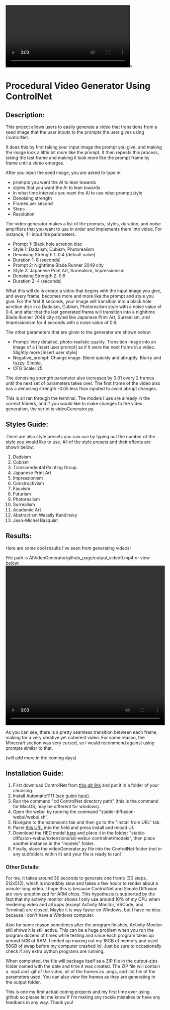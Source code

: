 <video width="400" controls>
  <source src="./git/video1.mp4" type="video/mp4">
  <source src="./git/video1.webm" type="video/webm">
  Your browser does not support the video tag.
</video>v

# Procedural Video Generator Using ControlNet

## Description:

This project allows users to easily generate a video that transitions from a seed image that the user inputs to the prompts the user gives using ControlNet.

It does this by first taking your input image the prompt you give, and making the image look a little bit more like the prompt. It then repeats this process, taking the last frame and making it look more like the prompt frame by frame until a video emerges.

After you input the seed image, you are asked to type in:
  - prompts you want the AI to lean towards
  - styles that you want the AI to lean towards
  - in what time intervals you want the AI to use what prompt/style
  - Denoising strength
  - Frames per second
  - Steps
  - Resolution

The video generator makes a list of the prompts, styles, duration, and noise amplifiers that you want to use in order and implements them into video. For instance, if I input the parameters:
  - Prompt 1: Black hole acretion disc
  - Style 1: Dadaism, Cubism, Photorealism
  - Denoising Strength 1: 0.4 (default value)
  - Duration 1: 8 (seconds)
  - Prompt 2: Nighttime Blade Runner 2049 city
  - Style 2: Japanese Print Art, Surrealism, Impressionism
  - Denoising Strength 2: 0.6
  - Duration 2: 4 (seconds)

What this will do is create a video that begins with the input image you give, and every frame, becomes more and more like the prompt and style you give. For the first 8 seconds, your image will transition into a black hole acretion disc in a Dadaism, Cubism, Photorealism style with a noise value of 0.4, and after that the last generated frame will transition into a nighttime Blade Runner 2049 city styled like Japanese Print Art, Surrealism, and Impressionism for 4 seconds with a noise value of 0.6.

The other parameters that are given to the generator are shown below:
  - Prompt: Very detailed, photo-realistic quality. Transition image into an image of a [insert user prompt] as if it were the next frame in a video. Slightly more [insert user style]
  - Negative_prompt: Change image. Blend quickly and abruptly. Blurry and fuzzy. Simple.
  - CFG Scale: 25

The denoising strength parameter also increases by 0.01 every 2 frames until the next set of parameters takes over. The first frame of the video also has a denoising strength -0.05 less than inputed to avoid abrupt changes.

This is all ran through the terminal. The models I use are already in the correct folders, and if you would like to make changes to the video generation, the script is videoGenerator.py. 

## Styles Guide:

There are also style presets you can use by typing out the number of the style you would like to use. All of the style presets and their effects are shown below:
  1. Dadaism
  2. Cubism
  3. Transcendental Painting Group
  4. Japanese Print Art
  5. Impressionism
  6. Constructivism
  7. Fauvism
  8. Futurism
  9. Photorealism
  10. Surrealism
  11. Academic Art
  12. Abstractism Wassily Kandinsky
  13. Jean-Michel Basquiat

## Results:

Here are some cool results I've seen from generating videos!

File path is AIVideoGenerator/github_page/output_video0.mp4 or view below:
<video width="512" height="512" controls>
    <source src="github_page/output_video0.mp4" type="video/mp4">
    Your browser does not support the video tag.
</video>

As you can see, there is a pretty seamless transition between each frame, making for a very creative yet coherent video. For some reason, the Minecraft section was very cursed, so I would recommend against using prompts similar to that.

[will add more in the coming days]

## Installation Guide:

 1. First download ControlNet from [this git link](https://github.com/lllyasviel/ControlNet) and put it in a folder of your choosing.
 2. Install Automatic1111 (see guide [here](https://github.com/viking1304/a1111-setup/discussions/2)).
 3. Run the command "cd ControlNet directory path" (this is the command for MacOS, may be different for windows).
 4. Open the webui by running the command "stable-diffusion-webui/webui.sh".
 5. Navigate to the extensions tab and then go to the "Install from URL" tab.
 6. Paste [this URL](https://github.com/AUTOMATIC1111/stable-diffusion-webui.git) into the field and press install and reload UI.
 7. Download the HED model [here](https://huggingface.co/lllyasviel/ControlNet/tree/main/models) and place it in the folder: "stable-diffusion-webui/extensions/sd-webui-controlnet/models", then place another instance in the "models" folder.
 8. Finally, place the videoGenerator.py file into the ControlNet folder (not in any subfolders within it) and your file is ready to run!

### Other Details:

For me, it takes around 30 seconds to generate one frame (30 steps, 512x512), which is incredibly slow and takes a few hours to render about a minute-long video. I hope this is because ControlNet and Simple Diffusion are very unoptimized for ARM chips. This hypothesis is supported by the fact that my activity monitor shows I only use around 10% of my CPU when rendering video and all apps (except Activity Monitor, VSCode, and Terminal) are closed. Maybe it is way faster on Windows, but I have no idea because I don't have a Windows computer.

Also for some reason sometimes after the program finishes, Activity Monitor still shows it is still active. This can be a huge problem when you run the program dozens of times while testing and since each program takes up around 5GB of RAM, I ended up maxing out my 16GB of memory and used 58GB of swap before my computer crashed lol. Just be sure to occasionally check if any extra python programs are running.

When completed, the file will package itself as a ZIP file in the output-zips folder named with the date and time it was created. The ZIP file will contain a .mp4 and .gif of the video, all of the frames as .pngs, and .txt file of the parameters used. You can also view the frames as they are generating in the output folder.

This is one my first actual coding projects and my first time ever using github so please let me know if I'm making any rookie mistakes or have any feedback in any way. Thank you!
